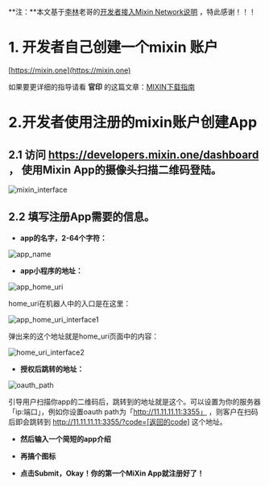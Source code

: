 **注：**本文基于[李林](https://gist.github.com/myrual)老哥的[开发者接入Mixin Network说明](https://gist.github.com/myrual/64769acd3d09e9fd3ac37636d899f844) ，特此感谢！！！

# 1. 开发者自己创建一个mixin 账户

[https://mixin.one](https://mixin.one)

如果要更详细的指导请看 **官印** 的这篇文章：[MIXIN下载指南](https://www.jianshu.com/p/65b12a44ad53)

# 2.开发者使用注册的mixin账户创建App

## 2.1 访问 https://developers.mixin.one/dashboard ， 使用Mixin App的摄像头扫描二维码登陆。

![mixin_interface](http://static.zybuluo.com/hitchhacker/294v071s3nz8enj371zcotyg/mixin_interface.jpeg)

## 2.2 填写注册App需要的信息。

- **app的名字，2-64个字符：**

![app_name](http://static.zybuluo.com/hitchhacker/rqmjrzgesvaq7dpmfbd7kvfs/app_name.png)

- **app小程序的地址：**

![app_home_uri](http://static.zybuluo.com/hitchhacker/u68q9v1qbaqgcge97rl3mlcm/app_home_uri.png)

home_uri在机器人中的入口是在这里：

![app_home_uri_interface1](http://static.zybuluo.com/hitchhacker/egucec7ij8mir9rjw0m2ilcq/home_uri_interface.jpeg)

弹出来的这个地址就是home_uri页面中的内容：

![home_uri_interface2](http://static.zybuluo.com/hitchhacker/fso25zcp7xgu1meeyx40bxht/home_uri_interface2.jpeg)

- **授权后跳转的地址：**

![oauth_path](http://static.zybuluo.com/hitchhacker/tfhp4roq7ah5su44fyw97lzm/oath_path.png)

引导用户扫描你app的二维码后，跳转到的地址就是这个。可以设置为你的服务器「ip:端口」，例如你设置oauth path为「http://11.11.11.11:3355」 ，则客户在扫码后即会跳转到 http://11.11.11.11:3355/?code=[返回的code] 这个地址。

- **然后输入一个简短的app介绍**

- **再搞个图标**

- **点击Submit，Okay！你的第一个MiXin App就注册好了！**
